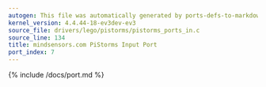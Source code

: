```yaml
---
autogen: This file was automatically generated by ports-defs-to-markdown.py
kernel_version: 4.4.44-18-ev3dev-ev3
source_file: drivers/lego/pistorms/pistorms_ports_in.c
source_line: 134
title: mindsensors.com PiStorms Input Port
port_index: 7
---
```


{% include /docs/port.md %}
